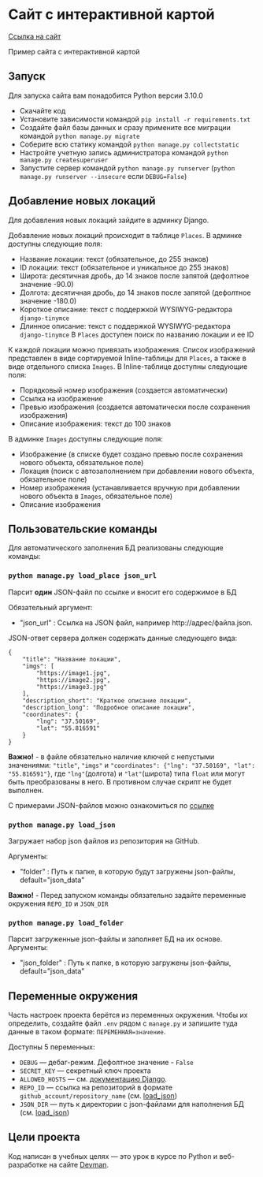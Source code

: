 # Сайт c интерактивной картой
[Ссылка на сайт](https://harpins.pythonanywhere.com/)

Пример сайта с интерактивной картой 

## Запуск

Для запуска сайта вам понадобится Python версии 3.10.0

- Скачайте код
- Установите зависимости командой `pip install -r requirements.txt`
- Создайте файл базы данных и сразу примените все миграции командой `python manage.py migrate`
- Соберите всю статику командой `python manage.py collectstatic`
- Настройте учетную запись администратора командой `python manage.py createsuperuser`
- Запустите сервер командой `python manage.py runserver` (`python manage.py runserver --insecure` если `DEBUG=False`)

## Добавление новых локаций

Для добавления новых локаций зайдите в админку Django.

Добавление новых локаций происходит в таблице `Places`.
В админке доступны следующие поля:
- Название локации: текст (обязательное, до 255 знаков)
- ID локации: текст (обязательное и уникальное до 255 знаков)
- Широта: десятичная дробь, до 14 знаков после запятой (дефолтное значение -90.0)
- Долгота: десятичная дробь, до 14 знаков после запятой (дефолтное значение -180.0)
- Короткое описание: текст с поддержкой WYSIWYG-редактора `django-tinymce`
- Длинное описание: текст с поддержкой WYSIWYG-редактора `django-tinymce`
В `Places` доступен поиск по названию локации и ее ID

К каждой локации можно привязать изображения.
Список изображений представлен в виде сортируемой Inline-таблицы для `Places`, а также в виде отдельного списка `Images`.
В Inline-таблице доступны следующие поля:
- Порядковый номер изображения (создается автоматически)
- Ссылка на изображение
- Превью изображения (создается автоматически после сохранения изображения)
- Описание изображения: текст до 100 знаков

В админке `Images` доступны следующие поля:
- Изображение (в списке будет создано превью после сохранения нового объекта, обязательное поле)
- Локация (поиск с автозаполнением при добавлении нового объекта, обязательное поле)
- Номер изображения (устанавливается вручную при добавлении нового объекта в `Images`, обязательное поле)
- Описание изображения


## Пользовательские команды

Для автоматического заполнения БД реализованы следующие команды:

### `python manage.py load_place json_url`
Парсит **один** JSON-файл по ссылке и вносит его содержимое в БД

Обязательный аргумент:
- "json_url" : Ссылка на JSON файл, например http://адрес/файла.json.

JSON-ответ сервера должен содержать данные следующего вида:

```
{
    "title": "Название локации",
    "imgs": [
        "https://image1.jpg",
        "https://image2.jpg",
        "https://image3.jpg"
    ],
    "description_short": "Краткое описание локации",
    "description_long": "Подробное описание локации",
    "coordinates": {
        "lng": "37.50169",
        "lat": "55.816591"
    }
}
```
**Важно!** - в файле обязательно наличие ключей с непустыми значениями: `"title"`, `"imgs"` и `"coordinates": {"lng": "37.50169", "lat": "55.816591"}`, где `"lng"`(долгота) и `"lat"`(широта) типа `float` или могут быть преобразованы в него. В противном случае скрипт не будет выполнен.

С примерами JSON-файлов можно ознакомиться по [ссылке](https://github.com/devmanorg/where-to-go-places/tree/master/places)

### `python manage.py load_json`
Загружает набор json файлов из репозитория на GitHub.

Аргументы:
- "folder" : Путь к папке, в которую будут загружены json-файлы, default="json_data"

**Важно!** - Перед запуском команды обязательно задайте переменные окружения `REPO_ID` и `JSON_DIR`

### `python manage.py load_folder`
Парсит загруженные json-файлы и заполняет БД на их основе.
Аргументы:
- "json_folder" : Путь к папке, в которую загружены json-файлы, default="json_data"

## Переменные окружения

Часть настроек проекта берётся из переменных окружения. Чтобы их определить, создайте файл `.env` рядом с `manage.py` и запишите туда данные в таком формате: `ПЕРЕМЕННАЯ=значение`.

Доступны 5 переменных:
- `DEBUG` — дебаг-режим. Дефолтное значение - `False`
- `SECRET_KEY` — секретный ключ проекта
- `ALLOWED_HOSTS` — см. [документацию Django](https://docs.djangoproject.com/en/3.1/ref/settings/#allowed-hosts).
- `REPO_ID` — ссылка на репозиторий в формате `github_account/repository_name` (см. [load_json](https://github.com/Harpins/afisha/blob/main/README.md#python-managepy-load_json))
- `JSON_DIR` — путь к директории с json-файлами для наполнения БД (см. [load_json](https://github.com/Harpins/afisha/blob/main/README.md#python-managepy-load_json))

## Цели проекта

Код написан в учебных целях — это урок в курсе по Python и веб-разработке на сайте [Devman](https://dvmn.org).
